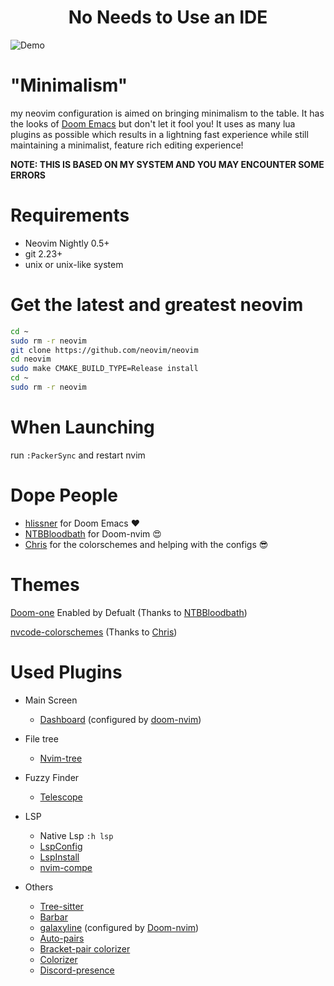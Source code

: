 <h1 align="center">No Needs to Use an IDE</h1>

![Demo](https://raw.githubusercontent.com/GustavoPrietoP/neovim/main/screenshot/demo.png)
# "Minimalism"
my neovim configuration is aimed on bringing minimalism to the table. It has the looks of [Doom Emacs](https://github.com/hlissner/doom-emacs) but don't let it fool you!
It uses as many lua plugins as possible which results in a lightning fast experience while still maintaining a minimalist, feature rich editing experience!

**NOTE: THIS IS BASED ON MY SYSTEM AND YOU MAY ENCOUNTER SOME ERRORS**

  
# Requirements
- Neovim Nightly 0.5+
- git 2.23+
- unix or unix-like system

# Get the latest and greatest neovim
```bash
cd ~
sudo rm -r neovim
git clone https://github.com/neovim/neovim
cd neovim
sudo make CMAKE_BUILD_TYPE=Release install
cd ~
sudo rm -r neovim
```
# When Launching
run `:PackerSync` and restart nvim

# Dope People
- [hlissner](https://github.com/hlissner) for Doom Emacs :heart:
- [NTBBloodbath](https://github.com/NTBBloodbath) for Doom-nvim :heart_eyes:
- [Chris](https://github.com/ChristianChiarulli) for the colorschemes and helping with the configs :sunglasses:
# Themes 
[Doom-one](https://github.com/GustavoPrietoP/doom-one.vim) Enabled by Defualt (Thanks to [NTBBloodbath](https://github.com/NTBBloodbath))

[nvcode-colorschemes](https://github.com/ChristianChiarulli/nvcode-color-schemes.vim) (Thanks to [Chris](http://github.com/ChristianChiarulli))

# Used Plugins
- Main Screen
  - [Dashboard](https://github.com/glepnir/dashboard-nvim) (configured by [doom-nvim](https://github.com/NTBBloodbath/doom-nvim))

- File tree
  - [Nvim-tree](https://github.com/kyazdani42/nvim-tree.lua)

- Fuzzy Finder
  - [Telescope](https://github.com/nvim-telescope/telescope.nvim)

- LSP
  - Native Lsp `:h lsp`
  - [LspConfig](https://github.com/neovim/nvim-lspconfig)
  - [LspInstall](https://github.com/kabouzeid/nvim-lspinstall)
  - [nvim-compe](https://github.com/hrsh7th/nvim-compe)
- Others
  - [Tree-sitter](https://github.com/nvim-treesitter/nvim-treesitter)
  - [Barbar](https://github.com/romgrk/barbar.nvim)
  - [galaxyline](https://github.com/glepnir/galaxyline.nvim) (configured by [Doom-nvim](https://github.com/NTBBloodbath/doom-nvim))
  - [Auto-pairs](https://github.com/windwp/nvim-autopairs)
  - [Bracket-pair colorizer](https://github.com/GustavoPrietoP/nvim-ts-rainbow)
  - [Colorizer](https://github.com/norcalli/nvim-colorizer.lua)
  - [Discord-presence](https://github.com/LeonardSSH/coc-discord-rpc)
